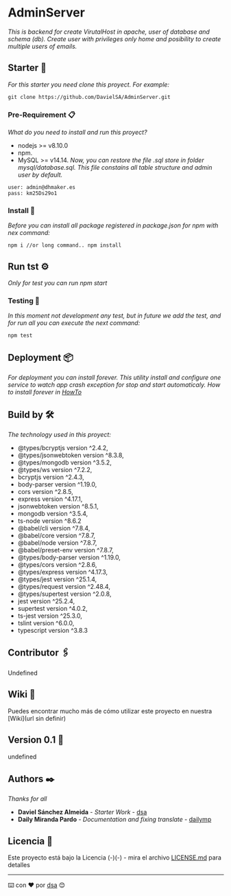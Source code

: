 # AdminServer

_This is backend for create VirutalHost in apache, user of database and schema (db). Create user with privileges only home and posibility to create multiple users of emails._

## Starter 🚀

_For this starter you need clone this proyect. For example:_
```
git clone https://github.com/DavielSA/AdminServer.git
```

### Pre-Requirement 📋

_What do you need to install and run this proyect?_
* nodejs >= v8.10.0 
* npm.  
* MySQL >= v14.14.
_Now, you can restore the file .sql store in folder mysql/database.sql. This file constains all table structure and admin user by default._
```
user: admin@dhmaker.es
pass: km25Ds29o1
```

### Install 🔧

_Before you can install all package registered in package.json for npm with nex command:_
```
npm i //or long command.. npm install
```

## Run tst ⚙️

_Only for test you can run npm start_

### Testing 🔩

_In this moment not development any test, but in future we add the test, and for run all you can execute the next command:_

```
npm test
```

## Deployment 📦

_For deployment you can install forever. This utility install and configure one service to watch app crash exception for stop and start automaticaly._
_How to install forever in [HowTo](https://www.npmjs.com/package/forever)_

## Build by 🛠️

_The technology used in this proyect:_

* @types/bcryptjs version ^2.4.2,
* @types/jsonwebtoken version ^8.3.8,
* @types/mongodb version ^3.5.2,
* @types/ws version ^7.2.2,
* bcryptjs version ^2.4.3,
* body-parser version ^1.19.0,
* cors version ^2.8.5,
* express version ^4.17.1,
* jsonwebtoken version  ^8.5.1,
* mongodb version ^3.5.4,
* ts-node version ^8.6.2
* @babel/cli version ^7.8.4,
* @babel/core version ^7.8.7,
* @babel/node version ^7.8.7,
* @babel/preset-env version ^7.8.7,
* @types/body-parser version ^1.19.0,
* @types/cors version ^2.8.6,
* @types/express version ^4.17.3,
* @types/jest version ^25.1.4,
* @types/request version ^2.48.4,
* @types/supertest version ^2.0.8,
* jest version ^25.2.4,
* supertest version ^4.0.2,
* ts-jest version ^25.3.0,
* tslint version ^6.0.0,
* typescript version ^3.8.3

## Contributor 🖇️

Undefined

## Wiki 📖

Puedes encontrar mucho más de cómo utilizar este proyecto en nuestra [Wiki](url sin definir)

## Version 0.1 📌

undefined


## Authors ✒️

_Thanks for all_

* **Daviel Sánchez Almeida** - *Starter Work* - [dsa](https://github.com/DavielSA)
* **Daily Miranda Pardo** - *Documentation and fixing translate* - [dailymp](https://github.com/dailymp/)


## Licencia 📄

Este proyecto está bajo la Licencia (-)(-) - mira el archivo [LICENSE.md](LICENSE.md) para detalles


---
⌨️ con ❤️ por [dsa](https://github.com/DavielSA) 😊